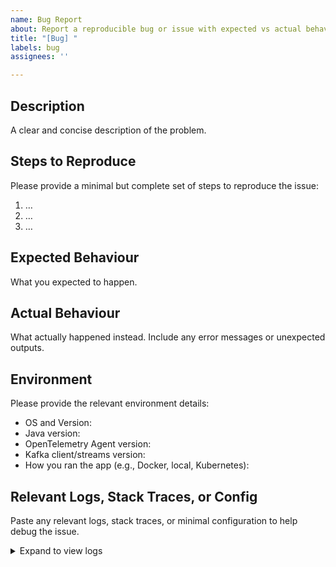 ```yaml
---
name: Bug Report
about: Report a reproducible bug or issue with expected vs actual behaviour
title: "[Bug] "
labels: bug
assignees: ''

---
```


## Description

A clear and concise description of the problem.

## Steps to Reproduce

Please provide a minimal but complete set of steps to reproduce the issue:

1. …
2. …
3. …

## Expected Behaviour

What you expected to happen.

## Actual Behaviour

What actually happened instead. Include any error messages or unexpected outputs.

## Environment

Please provide the relevant environment details:

- OS and Version:
- Java version:
- OpenTelemetry Agent version:
- Kafka client/streams version:
- How you ran the app (e.g., Docker, local, Kubernetes):

## Relevant Logs, Stack Traces, or Config

Paste any relevant logs, stack traces, or minimal configuration to help debug the issue.

<details>
<summary>Expand to view logs</summary>

